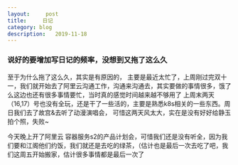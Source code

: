 ```yaml
---
layout:     post
title:     日记
category: blog
description:   2019-11-18
---
```



### 说好的要增加写日记的频率，没想到又拖了这么久

至于为什么拖了这么久，其实是有原因的， 主要是最近太忙了，上周刚过完双十一，我们就开始去了阿里云沟通工作，沟通来沟通去，其实要做的事情很多，饿了么这边也还有很多事情要忙，当时真的感觉时间越来越不够用了
上周末两天（16,17）号也没有全玩，还是干了一些活的，主要是熟悉k8s相关的一些东西。周日我们去了故宫&去听了动漫演唱会， 可惜这两天风太大，实在是没有好好给静玉拍个照，失败~

今天晚上开了阿里云 容器服务s2的产品计划会，可惜我们还是没有听全，因为我们要和江阁他们约饭，我们就还是去吃的绿茶，（估计也是最后一次去吃了吧，我们这周五开始搬家，估计很多事情都是最后一次了 


